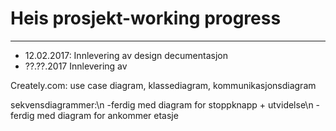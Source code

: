 # Heis prosjekt-working progress
------------------------------
- 12.02.2017:	Innlevering av design decumentasjon
- ??.??.2017	Innlevering av 		

Creately.com: use case diagram, klassediagram, kommunikasjonsdiagram

sekvensdiagrammer:\n
-ferdig med diagram for stoppknapp + utvidelse\n
-ferdig med diagram for ankommer etasje
